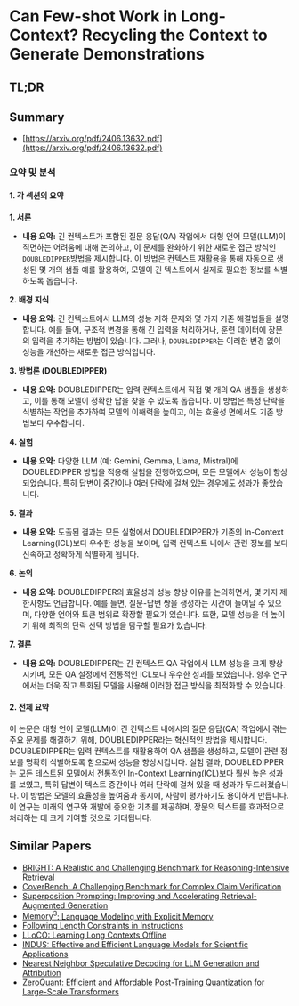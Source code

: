 # Can Few-shot Work in Long-Context? Recycling the Context to Generate Demonstrations
## TL;DR
## Summary
- [https://arxiv.org/pdf/2406.13632.pdf](https://arxiv.org/pdf/2406.13632.pdf)

### 요약 및 분석

#### 1. 각 섹션의 요약

**1. 서론**
- **내용 요약:** 긴 컨텍스트가 포함된 질문 응답(QA) 작업에서 대형 언어 모델(LLM)이 직면하는 어려움에 대해 논의하고, 이 문제를 완화하기 위한 새로운 접근 방식인 `DOUBLEDIPPER`방법을 제시합니다. 이 방법은 컨텍스트 재활용을 통해 자동으로 생성된 몇 개의 샘플 예를 활용하여, 모델이 긴 텍스트에서 실제로 필요한 정보를 식별하도록 돕습니다.

**2. 배경 지식**
- **내용 요약:** 긴 컨텍스트에서 LLM의 성능 저하 문제와 몇 가지 기존 해결법들을 설명합니다. 예를 들어, 구조적 변경을 통해 긴 입력을 처리하거나, 훈련 데이터에 장문의 입력을 추가하는 방법이 있습니다. 그러나, `DOUBLEDIPPER`는 이러한 변경 없이 성능을 개선하는 새로운 접근 방식입니다.

**3. 방법론 (DOUBLEDIPPER)**
- **내용 요약:** DOUBLEDIPPER는 입력 컨텍스트에서 직접 몇 개의 QA 샘플을 생성하고, 이를 통해 모델이 정확한 답을 찾을 수 있도록 돕습니다. 이 방법은 특정 단락을 식별하는 작업을 추가하여 모델의 이해력을 높이고, 이는 효율성 면에서도 기존 방법보다 우수합니다.

**4. 실험**
- **내용 요약:** 다양한 LLM (예: Gemini, Gemma, Llama, Mistral)에 DOUBLEDIPPER 방법을 적용해 실험을 진행하였으며, 모든 모델에서 성능이 향상되었습니다. 특히 답변이 중간이나 여러 단락에 걸쳐 있는 경우에도 성과가 좋았습니다.

**5. 결과**
- **내용 요약:** 도출된 결과는 모든 실험에서 DOUBLEDIPPER가 기존의 In-Context Learning(ICL)보다 우수한 성능을 보이며, 입력 컨텍스트 내에서 관련 정보를 보다 신속하고 정확하게 식별하게 됩니다.

**6. 논의**
- **내용 요약:** DOUBLEDIPPER의 효율성과 성능 향상 이유를 논의하면서, 몇 가지 제한사항도 언급합니다. 예를 들면, 질문-답변 쌍을 생성하는 시간이 늘어날 수 있으며, 다양한 언어와 토큰 범위로 확장할 필요가 있습니다. 또한, 모델 성능을 더 높이기 위해 최적의 단락 선택 방법을 탐구할 필요가 있습니다.

**7. 결론**
- **내용 요약:** DOUBLEDIPPER는 긴 컨텍스트 QA 작업에서 LLM 성능을 크게 향상시키며, 모든 QA 설정에서 전통적인 ICL보다 우수한 성과를 보였습니다. 향후 연구에서는 더욱 작고 특화된 모델을 사용해 이러한 접근 방식을 최적화할 수 있습니다.

#### 2. 전체 요약

이 논문은 대형 언어 모델(LLM)이 긴 컨텍스트 내에서의 질문 응답(QA) 작업에서 겪는 주요 문제를 해결하기 위해, DOUBLEDIPPER라는 혁신적인 방법을 제시합니다. DOUBLEDIPPER는 입력 컨텍스트를 재활용하여 QA 샘플을 생성하고, 모델이 관련 정보를 명확히 식별하도록 함으로써 성능을 향상시킵니다. 실험 결과, DOUBLEDIPPER는 모든 테스트된 모델에서 전통적인 In-Context Learning(ICL)보다 훨씬 높은 성과를 보였고, 특히 답변이 텍스트 중간이나 여러 단락에 걸쳐 있을 때 성과가 두드러졌습니다. 이 방법은 모델의 효율성을 높여줌과 동시에, 사람이 평가하기도 용이하게 만듭니다. 이 연구는 미래의 연구와 개발에 중요한 기초를 제공하며, 장문의 텍스트를 효과적으로 처리하는 데 크게 기여할 것으로 기대됩니다.

## Similar Papers
- [BRIGHT: A Realistic and Challenging Benchmark for Reasoning-Intensive Retrieval](2407.12883.md)
- [CoverBench: A Challenging Benchmark for Complex Claim Verification](2408.03325.md)
- [Superposition Prompting: Improving and Accelerating Retrieval-Augmented Generation](2404.06910.md)
- [$\text{Memory}^3$: Language Modeling with Explicit Memory](2407.01178.md)
- [Following Length Constraints in Instructions](2406.17744.md)
- [LLoCO: Learning Long Contexts Offline](2404.07979.md)
- [INDUS: Effective and Efficient Language Models for Scientific Applications](2405.10725.md)
- [Nearest Neighbor Speculative Decoding for LLM Generation and Attribution](2405.19325.md)
- [ZeroQuant: Efficient and Affordable Post-Training Quantization for Large-Scale Transformers](2206.01861.md)
